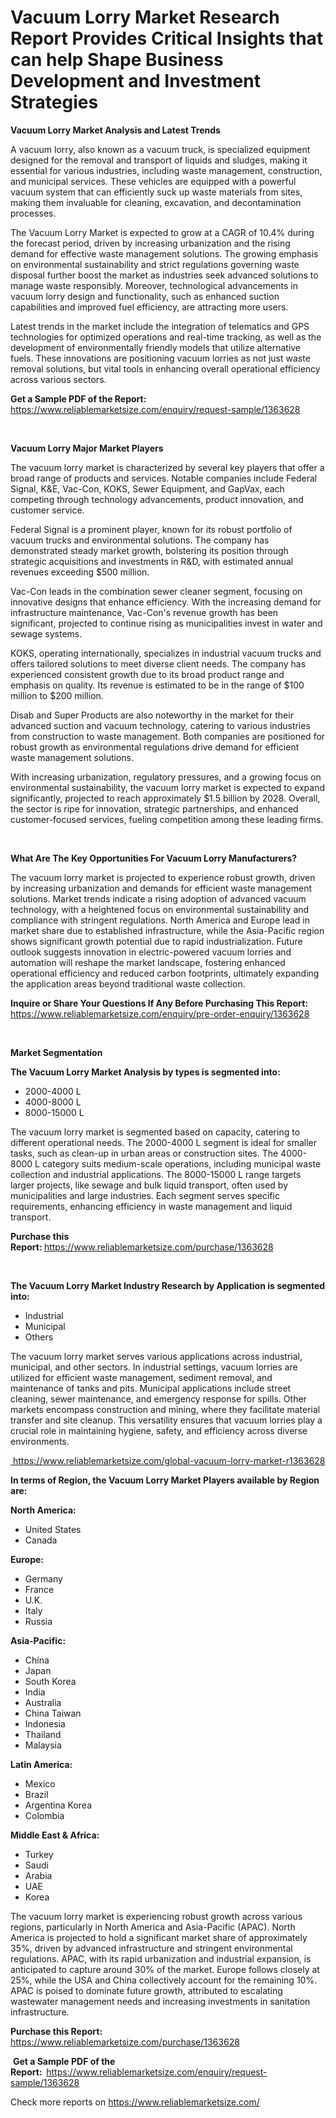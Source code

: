 <p><h1>Vacuum Lorry Market Research Report Provides Critical Insights that can help Shape Business Development and Investment Strategies</h1></p><p><strong>Vacuum Lorry Market Analysis and Latest Trends</strong></p>
<p><p>A vacuum lorry, also known as a vacuum truck, is specialized equipment designed for the removal and transport of liquids and sludges, making it essential for various industries, including waste management, construction, and municipal services. These vehicles are equipped with a powerful vacuum system that can efficiently suck up waste materials from sites, making them invaluable for cleaning, excavation, and decontamination processes.</p><p>The Vacuum Lorry Market is expected to grow at a CAGR of 10.4% during the forecast period, driven by increasing urbanization and the rising demand for effective waste management solutions. The growing emphasis on environmental sustainability and strict regulations governing waste disposal further boost the market as industries seek advanced solutions to manage waste responsibly. Moreover, technological advancements in vacuum lorry design and functionality, such as enhanced suction capabilities and improved fuel efficiency, are attracting more users.</p><p>Latest trends in the market include the integration of telematics and GPS technologies for optimized operations and real-time tracking, as well as the development of environmentally friendly models that utilize alternative fuels. These innovations are positioning vacuum lorries as not just waste removal solutions, but vital tools in enhancing overall operational efficiency across various sectors.</p></p>
<p><strong>Get a Sample PDF of the Report:&nbsp;</strong> <a href="https://www.reliablemarketsize.com/enquiry/request-sample/1363628?utm_campaign=2337&utm_medium=2&utm_source=Github&utm_content=ia&utm_term=30032025&utm_id=vacuum-lorry">https://www.reliablemarketsize.com/enquiry/request-sample/1363628</a></p>
<p>&nbsp;</p>
<p><strong>Vacuum Lorry Major Market Players</strong></p>
<p><p>The vacuum lorry market is characterized by several key players that offer a broad range of products and services. Notable companies include Federal Signal, K&E, Vac-Con, KOKS, Sewer Equipment, and GapVax, each competing through technology advancements, product innovation, and customer service. </p><p>Federal Signal is a prominent player, known for its robust portfolio of vacuum trucks and environmental solutions. The company has demonstrated steady market growth, bolstering its position through strategic acquisitions and investments in R&D, with estimated annual revenues exceeding $500 million.</p><p>Vac-Con leads in the combination sewer cleaner segment, focusing on innovative designs that enhance efficiency. With the increasing demand for infrastructure maintenance, Vac-Con's revenue growth has been significant, projected to continue rising as municipalities invest in water and sewage systems. </p><p>KOKS, operating internationally, specializes in industrial vacuum trucks and offers tailored solutions to meet diverse client needs. The company has experienced consistent growth due to its broad product range and emphasis on quality. Its revenue is estimated to be in the range of $100 million to $200 million.</p><p>Disab and Super Products are also noteworthy in the market for their advanced suction and vacuum technology, catering to various industries from construction to waste management. Both companies are positioned for robust growth as environmental regulations drive demand for efficient waste management solutions.</p><p>With increasing urbanization, regulatory pressures, and a growing focus on environmental sustainability, the vacuum lorry market is expected to expand significantly, projected to reach approximately $1.5 billion by 2028. Overall, the sector is ripe for innovation, strategic partnerships, and enhanced customer-focused services, fueling competition among these leading firms.</p></p>
<p>&nbsp;</p>
<p><strong>What Are The Key Opportunities For Vacuum Lorry Manufacturers?</strong></p>
<p><p>The vacuum lorry market is projected to experience robust growth, driven by increasing urbanization and demands for efficient waste management solutions. Market trends indicate a rising adoption of advanced vacuum technology, with a heightened focus on environmental sustainability and compliance with stringent regulations. North America and Europe lead in market share due to established infrastructure, while the Asia-Pacific region shows significant growth potential due to rapid industrialization. Future outlook suggests innovation in electric-powered vacuum lorries and automation will reshape the market landscape, fostering enhanced operational efficiency and reduced carbon footprints, ultimately expanding the application areas beyond traditional waste collection.</p></p>
<p><strong>Inquire or Share Your Questions If Any Before Purchasing This Report:</strong> <a href="https://www.reliablemarketsize.com/enquiry/pre-order-enquiry/1363628?utm_campaign=2337&utm_medium=2&utm_source=Github&utm_content=ia&utm_term=30032025&utm_id=vacuum-lorry">https://www.reliablemarketsize.com/enquiry/pre-order-enquiry/1363628</a></p>
<p>&nbsp;</p>
<p><strong>Market Segmentation</strong></p>
<p><strong>The Vacuum Lorry Market Analysis by types is segmented into:</strong></p>
<p><ul><li>2000-4000 L</li><li>4000-8000 L</li><li>8000-15000 L</li></ul></p>
<p><p>The vacuum lorry market is segmented based on capacity, catering to different operational needs. The 2000-4000 L segment is ideal for smaller tasks, such as clean-up in urban areas or construction sites. The 4000-8000 L category suits medium-scale operations, including municipal waste collection and industrial applications. The 8000-15000 L range targets larger projects, like sewage and bulk liquid transport, often used by municipalities and large industries. Each segment serves specific requirements, enhancing efficiency in waste management and liquid transport.</p></p>
<p><strong>Purchase this Report:&nbsp;</strong><a href="https://www.reliablemarketsize.com/purchase/1363628?utm_campaign=2337&utm_medium=2&utm_source=Github&utm_content=ia&utm_term=30032025&utm_id=vacuum-lorry">https://www.reliablemarketsize.com/purchase/1363628</a></p>
<p>&nbsp;</p>
<p><strong>The Vacuum Lorry Market Industry Research by Application is segmented into:</strong></p>
<p><ul><li>Industrial</li><li>Municipal</li><li>Others</li></ul></p>
<p><p>The vacuum lorry market serves various applications across industrial, municipal, and other sectors. In industrial settings, vacuum lorries are utilized for efficient waste management, sediment removal, and maintenance of tanks and pits. Municipal applications include street cleaning, sewer maintenance, and emergency response for spills. Other markets encompass construction and mining, where they facilitate material transfer and site cleanup. This versatility ensures that vacuum lorries play a crucial role in maintaining hygiene, safety, and efficiency across diverse environments.</p></p>
<p><a href="https://www.reliablemarketsize.com/global-vacuum-lorry-market-r1363628?utm_campaign=2337&utm_medium=2&utm_source=Github&utm_content=ia&utm_term=30032025&utm_id=vacuum-lorry">&nbsp;https://www.reliablemarketsize.com/global-vacuum-lorry-market-r1363628</a></p>
<p><strong>In terms of Region, the Vacuum Lorry Market Players available by Region are:</strong></p>
<p>
    <p> <strong> North America: </strong>
        <ul>
            <li>United States</li>
            <li>Canada</li>
        </ul>
        </p> 
    <p> <strong> Europe: </strong>
        <ul>
            <li>Germany</li>
            <li>France</li>
            <li>U.K.</li>
            <li>Italy</li>
            <li>Russia</li>
        </ul>
        </p> 
    <p> <strong> Asia-Pacific: </strong>
        <ul>
            <li>China</li>
            <li>Japan</li>
            <li>South Korea</li>
            <li>India</li>
            <li>Australia</li>
            <li>China Taiwan</li>
            <li>Indonesia</li>
            <li>Thailand</li>
            <li>Malaysia</li>
        </ul>
        </p> 
    <p> <strong> Latin America: </strong>
        <ul>
            <li>Mexico</li>
            <li>Brazil</li>
            <li>Argentina Korea</li>
            <li>Colombia</li>
        </ul>
        </p> 
    <p> <strong> Middle East & Africa: </strong>
        <ul>
            <li>Turkey</li>
            <li>Saudi</li>
            <li>Arabia</li>
            <li>UAE</li>
            <li>Korea</li>
        </ul>
    </p>
    </p>
<p><p>The vacuum lorry market is experiencing robust growth across various regions, particularly in North America and Asia-Pacific (APAC). North America is projected to hold a significant market share of approximately 35%, driven by advanced infrastructure and stringent environmental regulations. APAC, with its rapid urbanization and industrial expansion, is anticipated to capture around 30% of the market. Europe follows closely at 25%, while the USA and China collectively account for the remaining 10%. APAC is poised to dominate future growth, attributed to escalating wastewater management needs and increasing investments in sanitation infrastructure.</p></p>
<p><strong>Purchase this Report: </strong><a href="https://www.reliablemarketsize.com/purchase/1363628?utm_campaign=2337&utm_medium=2&utm_source=Github&utm_content=ia&utm_term=30032025&utm_id=vacuum-lorry">https://www.reliablemarketsize.com/purchase/1363628</a></p>
<p>&nbsp;<strong>Get a Sample PDF of the Report:&nbsp;&nbsp;</strong><a href="https://www.reliablemarketsize.com/enquiry/request-sample/1363628?utm_campaign=2337&utm_medium=2&utm_source=Github&utm_content=ia&utm_term=30032025&utm_id=vacuum-lorry">https://www.reliablemarketsize.com/enquiry/request-sample/1363628</a></p>
<p><strong></strong></p>
<p>Check more reports on <a href="https://www.reliablemarketsize.com/?utm_campaign=2337&utm_medium=2&utm_source=Github&utm_content=ia&utm_term=30032025&utm_id=vacuum-lorry">https://www.reliablemarketsize.com/</a></p>